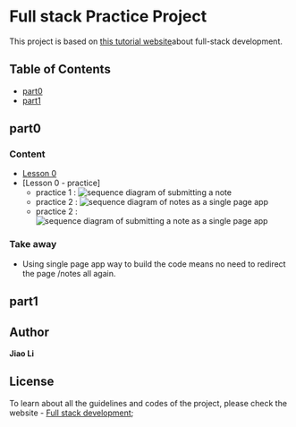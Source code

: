 # Full stack Practice Project

This project is based on [this tutorial website](https://fullstackopen.com/)about full-stack development.

## Table of Contents

- [part0](#part0)
- [part1](#part1)

## part0
### Content
- [Lesson 0](https://fullstackopen.com/en/part0/fundamentals_of_web_apps)
- [Lesson 0 - practice]
    - practice 1 : ![sequence diagram of submitting a note](newnote.png)
    - practice 2 : ![sequence diagram of notes as a single page app](notes-SPA.png)
    - practice 2 : ![sequence diagram of submitting a note as a single page app](newnote-SPA.png)
### Take away
- Using single page app way to build the code means no need to redirect the page /notes all again.

## part1

## Author

**Jiao Li**

## License

To learn about all the guidelines and codes of the project, please check the website - [Full stack development](https://fullstackopen.com/);
